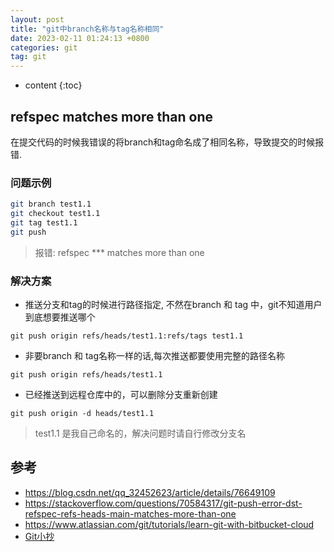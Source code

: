 ```yaml
---
layout: post
title: "git中branch名称与tag名称相同"
date: 2023-02-11 01:24:13 +0800
categories: git
tag: git
---
```


* content
{:toc}

## refspec matches more than one

在提交代码的时候我错误的将branch和tag命名成了相同名称，导致提交的时候报错.

### 问题示例

```sh
git branch test1.1
git checkout test1.1
git tag test1.1
git push
```

> 报错: refspec *** matches more than one

### 解决方案

* 推送分支和tag的时候进行路径指定, 不然在branch 和 tag 中，git不知道用户到底想要推送哪个

`git push origin refs/heads/test1.1:refs/tags test1.1`

* 非要branch 和 tag名称一样的话,每次推送都要使用完整的路径名称

`git push origin refs/heads/test1.1`

* 已经推送到远程仓库中的，可以删除分支重新创建

`git push origin -d heads/test1.1`

> test1.1 是我自己命名的，解决问题时请自行修改分支名

## 参考

* https://blog.csdn.net/qq_32452623/article/details/76649109
* https://stackoverflow.com/questions/70584317/git-push-error-dst-refspec-refs-heads-main-matches-more-than-one
* https://www.atlassian.com/git/tutorials/learn-git-with-bitbucket-cloud
* [Git小抄](https://wac-cdn.atlassian.com/dam/jcr:e7e22f25-bba2-4ef1-a197-53f46b6df4a5/SWTM-2088_Atlassian-Git-Cheatsheet.pdf?cdnVersion=760)